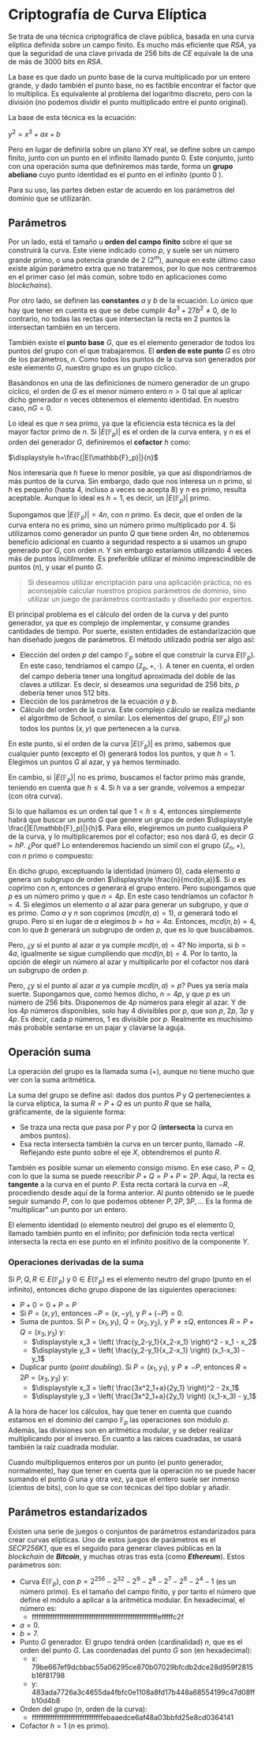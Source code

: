 # Criptografía de Curva Elíptica

Se trata de una técnica criptográfica de clave pública, basada en una curva elíptica definida sobre un campo finito. Es mucho más eficiente que *RSA*, ya que la seguridad de una clave privada de 256 bits de *CE* equivale la de una de más de 3000 bits en *RSA*.

La base es que dado un punto base de la curva multiplicado por un entero grande, y dado también el punto base, no es factible encontrar el factor que lo multiplica. Es equivalente al problema del logaritmo discreto, pero con la división (no podemos dividir el punto multiplicado entre el punto original).

La base de esta técnica es la ecuación:

$y^2 = x^3 + ax + b$

Pero en lugar de definirla sobre un plano XY real, se define sobre un campo finito, junto con un punto en el infinito llamado punto $0$. Este conjunto, junto con una operación suma que definiremos más tarde, forma un **grupo abeliano** cuyo punto identidad es el punto en el infinito (punto $0$ ).

Para su uso, las partes deben estar de acuerdo en los parámetros del dominio que se utilizarán.

## Parámetros

Por un lado, está el tamaño u **orden del campo finito** sobre el que se construirá la curva. Este viene indicado como $p$, y suele ser un número grande primo, o una potencia grande de 2 ($2^m$), aunque en este último caso existe algún parámetro extra que no trataremos, por lo que nos centraremos en el primer caso (el más común, sobre todo en aplicaciones como *blockchains*).

Por otro lado, se definen las **constantes** $a$ y $b$ de la ecuación. Lo único que hay que tener en cuenta es que se debe cumplir $4a^3+27b^2 \neq 0$, de lo contrario, no todas las rectas que intersectan la recta en 2 puntos la intersectan también en un tercero.

También existe el **punto base** $G$, que es el elemento generador de todos los puntos del grupo con el que trabajaremos. El **orden de este punto** $G$ es otro de los parámetros, $n$. Como todos los puntos de la curva son generados por este elemento $G$, nuestro grupo es un grupo cíclico.

Basándonos en una de las definiciones de número generador de un grupo cíclico, el orden de $G$ es el menor número entero $n>0$ tal que al aplicar dicho generador $n$ veces obtenemos el elemento identidad. En nuestro caso, $nG = 0$.

Lo ideal es que $n$ sea primo, ya que la eficiencia esta técnica es la del mayor factor primo de $n$. Si $|E(\mathbb{F}_p)|$ es el orden de la curva entera, y $n$ es el orden del generador $G$, definiremos el **cofactor** $h$ como:

$\displaystyle h=\frac{|E(\mathbb{F}_p)|}{n}$

Nos interesaría que $h$ fuese lo menor posible, ya que así dispondríamos de más puntos de la curva. Sin embargo, dado que nos interesa un $n$ primo, si $h$ es pequeño (hasta $4$, incluso a veces se acepta $8$) y $n$ es primo, resulta aceptable. Aunque lo ideal es $h=1$, es decir, un $|E(\mathbb{F}_p)|$ primo.

Supongamos que $|E(\mathbb{F}_p)| = 4n$, con $n$ primo. Es decir, que el orden de la curva entera no es primo, sino un número primo multiplicado por $4$. Si utilizamos como generador un punto $Q$ que tiene orden $4n$, no obtenemos beneficio adicional en cuanto a seguridad respecto a si usamos un grupo generado por $G$, con orden $n$. Y sin embargo estaríamos utilizando 4 veces más de puntos inútilmente. Es preferible utilizar el mínimo imprescindible de puntos ($n$), y usar el punto $G$.

> Si deseamos utilizar encriptación para una aplicación práctica, no es aconsejable calcular nuestros propios parámetros de dominio, sino utilizar un juego de parámetros contrastado y diseñado por expertos.

El principal problema es el cálculo del orden de la curva y del punto generador, ya que es complejo de implementar, y consume grandes cantidades de tiempo. Por suerte, existen entidades de estandarización que han diseñado juegos de parámetros. El método utilizado podría ser algo así:

- Elección del orden $p$ del campo $\mathbb{F}_p$ sobre el que construir la curva $E(\mathbb{F}_p)$. En este caso, tendríamos el campo $(\mathbb{Z}_p, +, \cdot)$. A tener en cuenta, el orden del campo debería tener una longitud aproximada del doble de las claves a utilizar. Es decir, si deseamos una seguridad de 256 bits, $p$ debería tener unos 512 bits.
- Elección de los parámetros de la ecuación $a$ y $b$.
- Cálculo del orden de la curva. Este complejo cálculo se realiza mediante el algoritmo de Schoof, o similar. Los elementos del grupo, $E(\mathbb{F}_p)$ son todos los puntos $(x, y)$ que pertenecen a la curva.

En este punto, si el orden de la curva $|E(\mathbb{F}_p)|$ es primo, sabemos que cualquier punto (excepto el $0$) generará todos los puntos, y que $h=1$. Elegimos un puntos $G$ al azar, y ya hemos terminado.

En cambio, si $|E(\mathbb{F}_p)|$ no es primo, buscamos el factor primo más grande, teniendo en cuenta que $h \leq 4$. Si $h$ va a ser grande, volvemos a empezar (con otra curva).

Si lo que hallamos es un orden tal que $1<h \leq 4$, entonces simplemente habrá que buscar un punto $G$ que genere un grupo de orden $\displaystyle \frac{|E(\mathbb{F}_p)|}{h}$. Para ello, elegiremos un punto cualquiera $P$ de la curva, y lo multiplicaremos por el cofactor; eso nos dará $G$, es decir $G=hP$. ¿Por qué? Lo entenderemos haciendo un símil con el grupo $(\mathbb{Z}_n, +)$, con $n$ primo o compuesto:

En dicho grupo, exceptuando la identidad (número $0$), cada elemento $a$ genera un subgrupo de orden $\displaystyle \frac{n}{mcd(n,a)}$. Si $a$ es coprimo con $n$, entonces $a$ generará el grupo entero. Pero supongamos que $p$ es un número primo y que $n=4p$. En este caso tendríamos un cofactor $h=4$. Si elegimos un elemento $a$ al azar para generar un subgrupo, y que $a$ es primo. Como $a$ y $n$ son coprimos ($mcd(n,a)=1$), $a$ generará todo el grupo. Pero si en lugar de $a$ elegimos $b=ha=4a$. Entonces, $mcd(n,b)=4$, con lo que $b$ generará un subgrupo de orden $p$, que es lo que buscábamos.

Pero, ¿y si el punto al azar $a$ ya cumple $mcd(n,a)=4$? No importa, si $b=4a$, igualmente se sigue cumpliendo que $mcd(n,b)=4$. Por lo tanto, la opción de elegir un número al azar y multiplicarlo por el cofactor nos dará un subgrupo de orden $p$.

Pero, ¿y si el punto al azar $a$ ya cumple $mcd(n,a)=p$? Pues ya sería mala suerte. Supongamos que, como hemos dicho, $n=4p$, y que $p$ es un número de 256 bits. Disponemos de $4p$ números para elegir al azar. Y de los $4p$ números disponibles, solo hay 4 divisibles por $p$, que son $p$, $2p$, $3p$ y $4p$. Es decir, cada $p$ números, 1 es divisible por $p$. Realmente es muchísimo más probable sentarse en un pajar y clavarse la aguja.

## Operación suma

La operación del grupo es la llamada suma ($+$), aunque no tiene mucho que ver con la suma aritmética.

La suma del grupo se define así: dados dos puntos $P$ y $Q$ pertenecientes a la curva elíptica, la suma $R=P+Q$ es un punto $R$ que se halla, gráficamente, de la siguiente forma:

- Se traza una recta que pasa por $P$ y por $Q$ (**intersecta** la curva en ambos puntos).
- Esa recta intersecta también la curva en un tercer punto, llamado $-R$. Reflejando este punto sobre el eje $X$, obtendremos el punto $R$.

También es posible sumar un elemento consigo mismo. En ese caso, $P=Q$, con lo que la suma se puede reescribir $P+Q=P+P=2P$. Aquí, la recta es **tangente** a la curva en el punto $P$. Esta recta cortará la curva en $-R$, procediendo desde aquí de la forma anterior. Al punto obtenido se le puede seguir sumando $P$, con lo que podemos obtener $P, 2P, 3P,...$ Es la forma de "multiplicar" un punto por un entero.

El elemento identidad (o elemento neutro) del grupo es el elemento $0$, llamado también punto en el infinito; por definición toda recta vertical intersecta la recta en ese punto en el infinito positivo de la componente $Y$.

### Operaciones derivadas de la suma

Si $P,Q,R \in E(\mathbb{F}_p)$ y $0 \in E(\mathbb{F}_p)$ es el elemento neutro del grupo (punto en el infinito), entonces dicho grupo dispone de las siguientes operaciones:

- $P+0=0+P=P$
- Si $P=(x,y)$, entonces $-P=(x,-y)$, y $P+(-P)=0$.
- Suma de puntos. Si $P=(x_1,y_1)$, $Q=(x_2,y_2)$, y $P\neq \pm Q$, entonces $R=P+Q=(x_3,y_3)$ y:
    - $\displaystyle x_3 = \left( \frac{y_2-y_1}{x_2-x_1} \right)^2 - x_1 - x_2$
    - $\displaystyle y_3 = \left( \frac{y_2-y_1}{x_2-x_1} \right) (x_1-x_3) - y_1$
- Duplicar punto (*point doubling*). Si $P=(x_1,y_1)$, y $P\neq-P$, entonces $R=2P=(x_3,y_3)$ y:
    - $\displaystyle x_3 = \left( \frac{3x^2_1+a}{2y_1} \right)^2 - 2x_1$
    - $\displaystyle y_3 = \left( \frac{3x^2_1+a}{2y_1} \right) (x_1-x_3) - y_1$

A la hora de hacer los cálculos, hay que tener en cuenta que cuando estamos en el dominio del campo $\mathbb{F}_p$ las operaciones son módulo $p$. Además, las divisiones son en aritmética modular, y se deber realizar multiplicando por el inverso. En cuanto a las raíces cuadradas, se usará también la raíz cuadrada modular.

Cuando multipliquemos enteros por un punto (el punto generador, normalmente), hay que tener en cuenta que la operación no se puede hacer sumando el punto $G$ una y otra vez, ya que el entero suele ser inmenso (cientos de bits), con lo que se con técnicas del tipo doblar y añadir.

## Parámetros estandarizados

Existen una serie de juegos o conjuntos de parámetros estandarizados para crear curvas elípticas. Uno de estos juegos de parámetros es el *SECP256K1*, que es el seguido para generar claves públicas en la *blockchain* de ***Bitcoin***, y muchas otras tras esta (como ***Ethereum***). Estos parámetros son:

- Curva $E(\mathbb{F}_p)$, con $p=2^{256} - 2^{32} - 2^9 - 2^8 - 2^7 - 2^6 - 2^4 - 1$ (es un número primo). Es el tamaño del campo finito, y por tanto el número que define el módulo a aplicar a la aritmética modular. En hexadecimal, el número es:
    - fffffffffffffffffffffffffffffffffffffffffffffffffffffffefffffc2f
- $a=0$.
- $b=7$.
- Punto $G$ generador. El grupo tendrá orden (cardinalidad) $n$, que es el orden del punto $G$. Las coordenadas del punto $G$ son (en hexadecimal):
    - x: 79be667ef9dcbbac55a06295ce870b07029bfcdb2dce28d959f2815b16f81798
    - y: 483ada7726a3c4655da4fbfc0e1108a8fd17b448a68554199c47d08ffb10d4b8
- Orden del grupo ($n$, orden de la curva):
    - fffffffffffffffffffffffffffffffebaaedce6af48a03bbfd25e8cd0364141
- Cofactor $h=1$ ($n$ es primo).
